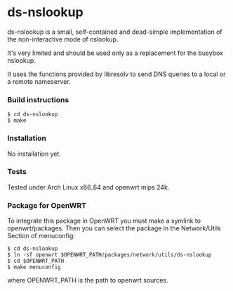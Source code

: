 # ds-nslookup

ds-nslookup is a small, self-contained and dead-simple implementation of the non-interactive mode of nslookup.

It's very limited and should be used only as a replacement for the busybox nslookup.

It uses the functions provided by libresolv to send DNS queries to a local or a remote nameserver.

### Build instructions
```
$ cd ds-nslookup
$ make
```

### Installation

No installation yet.

### Tests

Tested under Arch Linux x86_64 and openwrt mips 24k.

### Package for OpenWRT

To integrate this package in OpenWRT you must make a symlink to openwrt/packages.
Then you can select the package in the Network/Utils Section of menuconfig:

```
$ cd ds-nslookup
$ ln -sf openwrt $OPENWRT_PATH/packages/network/utils/ds-nslookup
$ cd $OPENWRT_PATH
$ make menuconfig
```

where OPENWRT_PATH is the path to openwrt sources.
